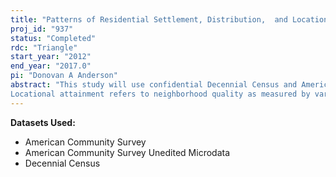```yaml
---
title: "Patterns of Residential Settlement, Distribution,  and Locational Attainment in the United States:  1970-2000 and Beyond"
proj_id: "937"
status: "Completed"
rdc: "Triangle"
start_year: "2012"
end_year: "2017.0"
pi: "Donovan A Anderson"
abstract: "This study will use confidential Decennial Census and American Community Survey (ACS) data to examine trends in residential settlement patterns in the United States since 1970.  Specifically, the research will compare the relative importance of socioeconomic status (SES), race, and ethnicity as predictors of observed settlement patterns for households that move into southern metropolitan areas during recent decades.  In the process of making these comparisons, the researchers will examine differential trends in locational attainment between races for inter-urban migrants, intra-urban migrants, and non-migrants in southern U.S. metropolitan areas.  Results will provide a test of how well certain models predict the observed settlement and distribution patterns of movers during the time period under study, and in the process will establish the basis for better understanding the predictive role of migration when studying the locational attainment of African Americans.
Locational attainment refers to neighborhood quality as measured by variables such as poverty, crime rates, housing values, pollution levels, unemployment, and school quality.  This study will determine if locational attainment differences exist between particular groups of inter-urban migrants, and if so, what factors underlie such differences.  Similar analyses will compare locational attainment for inter-urban migrants with that of  intra-urban and non-migrants, based on questions in the aforementioned Decennial Censuses and the ACS about having moved in the past year (ACS) or five years (Decennial).  The assimilation model predicts that SES is the only important predictor of the settlement and distribution patterns of movers.  Alternatively, other models posit that racial and ethnic distributions underlie these patterns.  This study will determine which model best describes the patterns observed in the microdata from 1970 to 2008 and beyond.  This time period is of particular importance to the researchers, whose interest lies in studying the trend in migration of African-Americans out of the South and into non-southern metropolitan areas in the decades preceding 1970, coupled with the more recent decadal trends reversing this process as Blacks return to the South and disproportionately settle in growing Southern metropolitan areas.  The researchers will combine data from questions on recent movement and location of birth to determine which individuals meet the specific migration criteria of interest."
---
```


**Datasets Used:**

  - American Community Survey 
  - American Community Survey Unedited Microdata 
  - Decennial Census 

